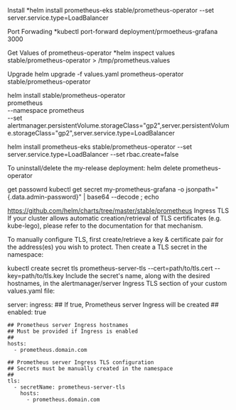 Install
*helm install  prometheus-eks stable/prometheus-operator --set server.service.type=LoadBalancer

Port Forwading
*kubectl port-forward deployment/prmoetheus-grafana 3000

Get Values of prometheus-operator 
*helm inspect values stable/prometheus-operator  > /tmp/prometheus.values

Upgrade
helm upgrade -f values.yaml prometheus-operator stable/prometheus-operator

helm install  stable/prometheus-operator \
              prometheus \
             --namespace prometheus \
             --set alertmanager.persistentVolume.storageClass="gp2",server.persistentVolume.storageClass="gp2",server.service.type=LoadBalancer



helm install  prometheus-eks stable/prometheus-operator --set server.service.type=LoadBalancer --set rbac.create=false

To uninstall/delete the my-release deployment:
helm delete prometheus-operator


get passowrd
 kubectl get secret my-prometheus-grafana -o jsonpath="{.data.admin-password}" | base64 --decode ; echo




https://github.com/helm/charts/tree/master/stable/prometheus
Ingress TLS
If your cluster allows automatic creation/retrieval of TLS certificates (e.g. kube-lego), please refer to the documentation for that mechanism.

To manually configure TLS, first create/retrieve a key & certificate pair for the address(es) you wish to protect. Then create a TLS secret in the namespace:

kubectl create secret tls prometheus-server-tls --cert=path/to/tls.cert --key=path/to/tls.key
Include the secret's name, along with the desired hostnames, in the alertmanager/server Ingress TLS section of your custom values.yaml file:

server:
  ingress:
    ## If true, Prometheus server Ingress will be created
    ##
    enabled: true

    ## Prometheus server Ingress hostnames
    ## Must be provided if Ingress is enabled
    ##
    hosts:
      - prometheus.domain.com

    ## Prometheus server Ingress TLS configuration
    ## Secrets must be manually created in the namespace
    ##
    tls:
      - secretName: prometheus-server-tls
        hosts:
          - prometheus.domain.com

